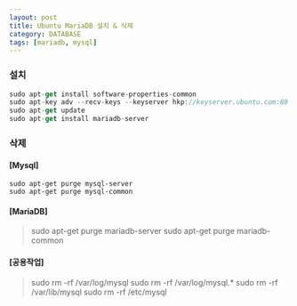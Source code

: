 ```yaml
---
layout: post
title: Ubuntu MariaDB 설치 & 삭제
category: DATABASE
tags: [mariadb, mysql]
---
```


### 설치
```javascript
sudo apt-get install software-properties-common
sudo apt-key adv --recv-keys --keyserver hkp://keyserver.ubuntu.com:80 0xcbcb082a1bb943db
sudo apt-get update
sudo apt-get install mariadb-server
```

### 삭제
#### [Mysql]

```
sudo apt-get purge mysql-server
sudo apt-get purge mysql-common
```

#### [MariaDB]

> sudo apt-get purge mariadb-server
> sudo apt-get purge mariadb-common

#### [공용작업]

> sudo rm -rf /var/log/mysql
> sudo rm -rf /var/log/mysql.*
> sudo rm -rf /var/lib/mysql
> sudo rm -rf /etc/mysql
